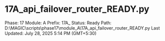 # 17A_api_failover_router_READY.py

Phase: 17
Module: A
Prefix: 17A_
Status: Ready
Path: D:\MAGIC\scripts\phase17\module_A\17A_api_failover_router_READY.py
Last Updated: July 28, 2025 5:14 PM (GMT+5:30)
